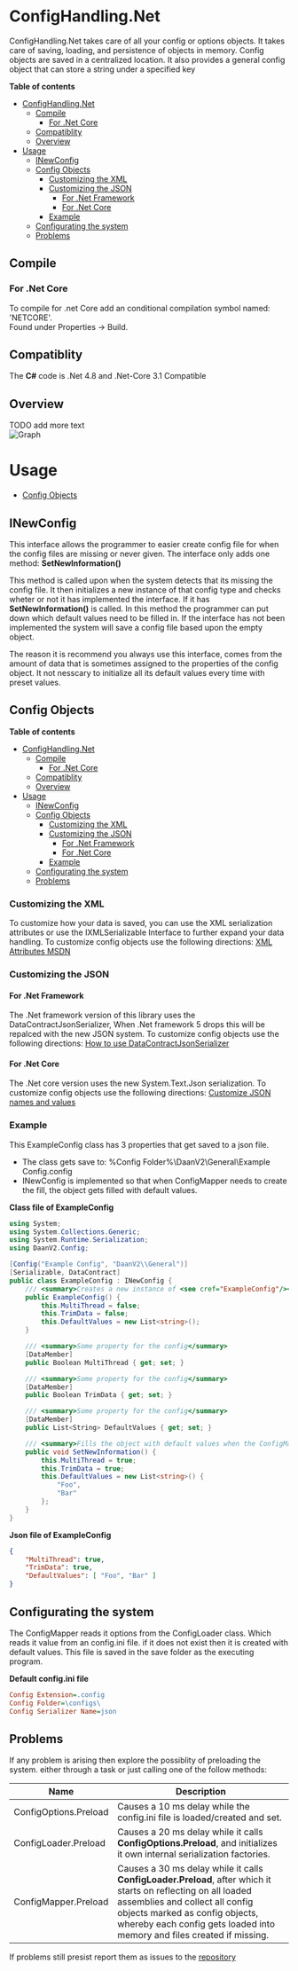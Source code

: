 # ConfigHandling.Net

ConfigHandling.Net takes care of all your config or options objects.
It takes care of saving, loading, and persistence of objects in memory.
Config objects are saved in a centralized location.
It also provides a general config object that can store a string under a specified key

**Table of contents**
- [ConfigHandling.Net](#confighandlingnet)
  - [Compile](#compile)
    - [For .Net Core](#for-net-core)
  - [Compatiblity](#compatiblity)
  - [Overview](#overview)
- [Usage](#usage)
  - [INewConfig](#inewconfig)
  - [Config Objects](#config-objects)
    - [Customizing the XML](#customizing-the-xml)
    - [Customizing the JSON](#customizing-the-json)
      - [For .Net Framework](#for-net-framework)
      - [For .Net Core](#for-net-core-1)
    - [Example](#example)
  - [Configurating the system](#configurating-the-system)
  - [Problems](#problems)
   
## Compile

### For .Net Core

To compile for .net Core add an conditional compilation symbol named: 'NETCORE'.  
Found under Properties -> Build.

## Compatiblity

The **C#** code is .Net 4.8 and .Net-Core 3.1 Compatible

## Overview

TODO add more text  
![Graph](https://raw.githubusercontent.com/DaanV2/ConfigHandling.Net-Master/master/Documentation/Graph%20Overview.png)


# Usage

* [Config Objects](./Documentation/ConfigObjects.md)

## INewConfig

This interface allows the programmer to easier create config file for when the config files are missing or never given. The interface only adds one method: **SetNewInformation()**

This method is called upon when the system detects that its missing the config file. It then initializes a new instance of that config type and checks wheter or not it has implemented the interface. If it has **SetNewInformation()** is called. In this method the programmer can put down which default values need to be filled in. If the interface has not been implemented the system will save a config file based upon the empty object.

The reason it is recommend you always use this interface, comes from the amount of data that is sometimes assigned to the properties of the config object.
It not nesscary to initialize all its default values every time with preset values.

## Config Objects

**Table of contents**
- [ConfigHandling.Net](#confighandlingnet)
  - [Compile](#compile)
    - [For .Net Core](#for-net-core)
  - [Compatiblity](#compatiblity)
  - [Overview](#overview)
- [Usage](#usage)
  - [INewConfig](#inewconfig)
  - [Config Objects](#config-objects)
    - [Customizing the XML](#customizing-the-xml)
    - [Customizing the JSON](#customizing-the-json)
      - [For .Net Framework](#for-net-framework)
      - [For .Net Core](#for-net-core-1)
    - [Example](#example)
  - [Configurating the system](#configurating-the-system)
  - [Problems](#problems)

### Customizing the XML
To customize how your data is saved, you can use the XML serialization attributes or use the IXMLSerializable Interface to further expand your data handling.
To customize config objects use the following directions: [XML Attributes MSDN](https://docs.microsoft.com/en-us/dotnet/standard/serialization/controlling-xml-serialization-using-attributes)

### Customizing the JSON

#### For .Net Framework
The .Net framework version of this library uses the DataContractJsonSerializer, When .Net framework 5 drops this will be repalced with the new JSON system.
To customize config objects use the following directions: [How to use DataContractJsonSerializer](https://docs.microsoft.com/en-us/dotnet/framework/wcf/feature-details/how-to-serialize-and-deserialize-json-data)

#### For .Net Core
The .Net core version uses the new System.Text.Json serialization. To customize config objects use the following directions: [Customize JSON names and values](https://docs.microsoft.com/en-us/dotnet/standard/serialization/system-text-json-how-to?view=netcore-3.1#customize-json-names-and-values)

### Example

This ExampleConfig class has 3 properties that get saved to a json file.
* The class gets save to: %Config Folder%\DaanV2\General\Example Config.config
* INewConfig is implemented so that when ConfigMapper needs to create the fill, the object gets filled with default values.

**Class file of ExampleConfig**
```cs
using System;
using System.Collections.Generic;
using System.Runtime.Serialization;
using DaanV2.Config;

[Config("Example Config", "DaanV2\\General")]
[Serializable, DataContract]
public class ExampleConfig : INewConfig {
	/// <summary>Creates a new instance of <see cref="ExampleConfig"/></summary>
	public ExampleConfig() {
		this.MultiThread = false;
		this.TrimData = false;
		this.DefaultValues = new List<string>();
	}

	/// <summary>Some property for the config</summary>
    [DataMember]
	public Boolean MultiThread { get; set; }

	/// <summary>Some property for the config</summary>
	[DataMember]
	public Boolean TrimData { get; set; }

	/// <summary>Some property for the config</summary>
	[DataMember]
	public List<String> DefaultValues { get; set; }

	/// <summary>Fills the object with default values when the ConfigMapper cannot find the file containing the data</summary>
	public void SetNewInformation() {
		this.MultiThread = true;
		this.TrimData = true;
		this.DefaultValues = new List<string>() {
			"Foo",
			"Bar"
		};
	}
}
```

**Json file of ExampleConfig**
```Json
{
	"MultiThread": true,
	"TrimData": true,
	"DefaultValues": [ "Foo", "Bar" ]
}
```

## Configurating the system
The ConfigMapper reads it options from the ConfigLoader class. Which reads it value from an config.ini file.
if it does not exist then it is created with default values. This file is saved in the save folder as the executing program.

**Default config.ini file**
```ini
Config Extension=.config
Config Folder=\configs\
Config Serializer Name=json
```

## Problems

If any problem is arising then explore the possiblity of preloading the system. either through a task or just calling one of the follow methods:

|Name|Description|
|---|---|
|ConfigOptions.Preload|Causes a 10 ms delay while the config.ini file is loaded/created and set.|
|ConfigLoader.Preload|Causes a 20 ms delay while it calls **ConfigOptions.Preload**, and initializes it own internal serialization factories.|
|ConfigMapper.Preload|Causes a 30 ms delay while it calls **ConfigLoader.Preload**, after which it starts on reflecting on all loaded assemblies and collect all config objects marked as config objects, whereby each config gets loaded into memory and files created if missing.|

If problems still presist report them as issues to the [repository](https://github.com/DaanV2/Config-Handling.Net)
